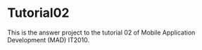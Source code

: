 # Tutorial02

This is the answer project to the tutorial 02 of Mobile Application Development (MAD) IT2010.
